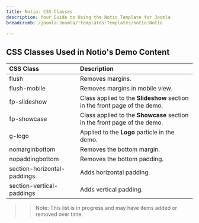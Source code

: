 ```yaml
---
title: Notio: CSS Classes
description: Your Guide to Using the Notio Template for Joomla
breadcrumb: /joomla:Joomla/!templates:Templates/notio:Notio

---
```


## CSS Classes Used in Notio's Demo Content

| CSS Class                   | Description                                                                                                             |
| :-----                      | :-----                                                                                                                  |
| flush                       | Removes margins.                                                                                           |
| flush-mobile                | Removes margins in mobile view.                                                                          |
| fp-slideshow                | Class applied to the **Slideshow** section in the front page of the demo.                                               |
| fp-showcase                 | Class applied to the **Showcase** section in the front page of the demo.                                                 |                                                                                                  
| g-logo                      | Applied to the **Logo** particle in the demo.                                                                           |
| nomarginbottom              | Removes the bottom margin.                                                                                              |
| nopaddingbottom             | Removes the bottom padding.                                                                                             |
| section-horizontal-paddings | Adds horizontal padding.                                                                                                |
| section-vertical-paddings   | Adds vertical padding.                                                                                                  |

>> Note: This list is in progress and may have items added or removed over time.

